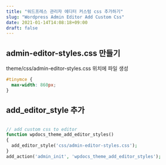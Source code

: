 ```yaml
---
title: "워드프레스 관리자 에디터 커스텀 css 추가하기"
slug: "Wordpress Admin Editor Add Custom Css"
date: 2021-01-14T14:08:18+09:00
draft: false
---
```


## admin-editor-styles.css 만들기

theme/css/admin-editor-styles.css 위치에 파일 생성

```css
#tinymce {
  max-width: 860px;
}
```

## add_editor_style 추가

```php

// add custom css to editor
function wpdocs_theme_add_editor_styles()
{
  add_editor_style('css/admin-editor-styles.css');
}
add_action('admin_init', 'wpdocs_theme_add_editor_styles');

```
